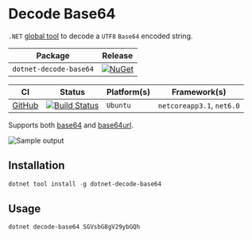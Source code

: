 # Decode Base64

`.NET` [global tool][dotnet-global-tools] to decode a `UTF8` `Base64` encoded string.

| Package | Release |
| - | - |
| `dotnet-decode-base64` | [![NuGet][nuget-tool-badge]][nuget-tool-command] |

| CI | Status | Platform(s) | Framework(s) |
| --- | --- | --- | --- |
| [GitHub][github-actions] | [![Build Status][github-actions-shield]][github-actions] | `Ubuntu` | `netcoreapp3.1`, `net6.0` |

Supports both [base64][base64] and [base64url][base64url].

![Sample output](docs/sample-output.png)

## Installation

```powershell
dotnet tool install -g dotnet-decode-base64
```

## Usage

```powershell
dotnet decode-base64 SGVsbG8gV29ybGQh
```

[github-actions]: https://github.com/gabrielweyer/dotnet-decode-base64/actions/workflows/build.yml
[github-actions-shield]: https://github.com/gabrielweyer/dotnet-decode-base64/actions/workflows/build.yml/badge.svg
[nuget-tool-badge]: https://img.shields.io/nuget/v/dotnet-decode-base64.svg?label=NuGet&style=flat-square
[nuget-tool-command]: https://www.nuget.org/packages/dotnet-decode-base64/
[dotnet-global-tools]: https://docs.microsoft.com/en-us/dotnet/core/tools/global-tools
[base64]: https://tools.ietf.org/html/rfc4648#section-4
[base64url]: https://tools.ietf.org/html/rfc4648#section-5
